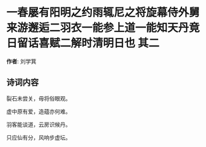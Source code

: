# 一春屡有阳明之约雨辄尼之将旋幕侍外舅来游邂逅二羽衣一能参上道一能知天丹竟日留话喜赋二解时清明日也  其二

**作者**: 刘学箕

## 诗词内容

裂石未尝关，毋将俗眼观。

虚中原有爱，造蕴亦何难。

羽客能谈道，云房识候丹。

只应仙有分，风响步虚坛。

